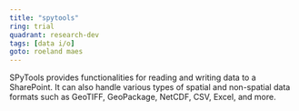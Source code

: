 ```yaml
---
title: "spytools"
ring: trial
quadrant: research-dev
tags: [data i/o]
goto: roeland maes
---
```


SPyTools provides functionalities for reading and writing data to a SharePoint. It can also handle various types of spatial and non-spatial data formats such as GeoTIFF, GeoPackage, NetCDF, CSV, Excel, and more.
